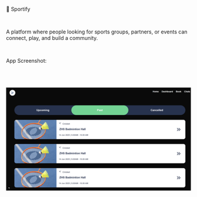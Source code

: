 🏀 Sportify

<br />

A platform where people looking for sports groups, partners, or events can connect, play, and build a community.

<br />

App Screenshot:

<br />

<p align="center">
  <img 
    src="https://github.com/SivaramNalliboyana/Sportify/blob/main/Screenshot%202025-05-24%20000130.png" 
    alt="App Screenshot" 
    width="600" 
    style="margin: 20px 0;" />
</p>
 
 
